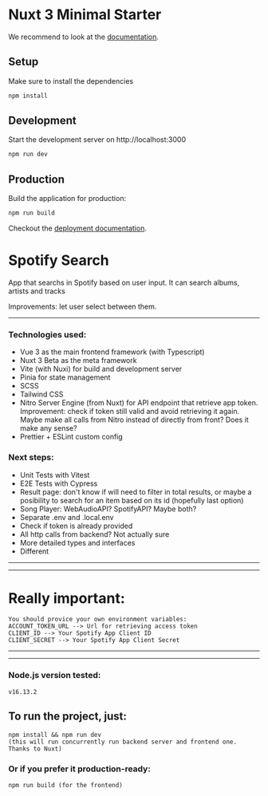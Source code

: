 # Nuxt 3 Minimal Starter

We recommend to look at the [documentation](https://v3.nuxtjs.org).

## Setup

Make sure to install the dependencies

```bash
npm install
```

## Development

Start the development server on http://localhost:3000

```bash
npm run dev
```

## Production

Build the application for production:

```bash
npm run build
```

Checkout the [deployment documentation](https://v3.nuxtjs.org/docs/deployment).

# Spotify Search

App that searchs in Spotify based on user input.
It can search albums, artists and tracks

Improvements: let user select between them.

---
### Technologies used:
- Vue 3 as the main frontend framework (with Typescript)
- Nuxt 3 Beta as the meta framework
- Vite (with Nuxi) for build and development server
- Pinia for state management
- SCSS
- Tailwind CSS
- Nitro Server Engine (from Nuxt) for API endpoint that retrieve app token. Improvement: check if token still valid and avoid retrieving it again. Maybe make all calls from Nitro instead of directly from front? Does it make any sense?
- Prettier + ESLint custom config

### Next steps:
- Unit Tests with Vitest
- E2E Tests with Cypress
- Result page: don't know if will need to filter in total results, or maybe a posibility to search for an item based on its id (hopefully last option)
- Song Player: WebAudioAPI? SpotifyAPI? Maybe both?
- Separate .env and .local.env
- Check if token is already provided
- All http calls from backend? Not actually sure
- More detailed types and interfaces
- Different

---
---
# Really important:
```
You should provice your own environment variables:
ACCOUNT_TOKEN_URL --> Url for retrieving access token
CLIENT_ID --> Your Spotify App Client ID
CLIENT_SECRET --> Your Spotify App Client Secret
```
---
---
### Node.js version tested:
```
v16.13.2
```

## To run the project, just:
```
npm install && npm run dev
(this will run concurrently run backend server and frontend one. Thanks to Nuxt)
```

### Or if you prefer it production-ready:
```
npm run build (for the frontend)
```
